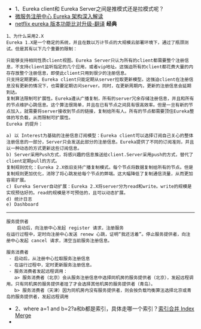 - 1、Eureka client和 Eureka Server之间是推模式还是拉模式呢？
 - [微服务注册中心 Eureka 架构深入解读](https://www.infoq.cn/article/jlDJQ*3wtN2PcqTDyokh)
 - [netflix eureka 版本功能比对升级-翻译](https://my.oschina.net/u/347227/blog/1142887) **经典**
```
1、为什么采用2.X
Eureka 1.X是一个稳定的系统，并且在数以万计节点的大规模云部署环境下，通过了瓶颈测试。但是其有以下几个重要的限制：

只能够支持相同性质client视图。Eureka Server只认为所有的client都需要整个注册信息，不支持client监听指定的几个应用，或者vip地址。这强迫所有的client都花费大量的内存存放整个注册信息，即使此client只用到很少的注册信息。
只支持定期更新。Eureka client只能定期从server拉取更新模型。这强迫client在注册信息没有更新的情况下，也需要定期访问server。同时，在更新周期内，更新的注册信息会延期到达。
复制算法限制可扩展性。Eureka遵从广播复制，所有的server冗余存储注册信息，并且和所有的节点维护心跳信息。这个算法很简单，并且在已有节点之间具有很高效率。但是一旦有新的节点加入，就需要将server接收到节点的链接，复制给所有人。所有的节点都需要顶住Eureka整体的写负载，从而限制可扩展性。
Eureka 的提升：

a) 以 Interest为基础的注册信息订阅模型：Eureka client可以选择订阅自己关心的整体注册信息的一部分，Server只会发送此部分的注册信息。Eureka提供了不同的订阅准则，并且以一种动态的方式更新这些订阅信息。
b) Server采用Push方式，将感兴趣的信息推送给client.Server采用push的方式，替代了client定期pull的方式。
复制规则优化：Eureka 2.X依旧支持广播复制模式。每个节点将数据复制给所有的节点。但是复制规则更加优化，消除了将心跳发给每个节点的弊端。这大幅降低了复制通信流量，从而更加容易扩展。
c) Eureka Server自动扩展：Eureka 2.X将server分为read和write。write的规模是实现预估好的。read的规模是不可预估的，且可以动态扩展。
d) 统计日志
e) Dashboard
```
----
```
服务提供者
    启动后，向注册中心发起 register 请求，注册服务
在运行过程中，定时向注册中心发送 renew 心跳，证明“我还活着”。停止服务提供者，向注册中心发起 cancel 请求，清空当前服务注册信息。

服务消费者
 - 启动后，从注册中心拉取服务注册信息
 - 在运行过程中，定时更新服务注册信息。
 - 服务消费者发起远程调用：
   a> 服务消费者（北京）会从服务注册信息中选择同机房的服务提供者（北京），发起远程调用。只有同机房的服务提供者挂了才会选择其他机房的服务提供者（青岛）。
   b> 服务消费者（天津）因为同机房内没有服务提供者，则会按负载均衡算法选择北京或青岛的服务提供者，发起远程调用
```

- 2、where a=1 and b=2?a和b都是索引，具体走哪一个索引？[索引合并 Index Merge](https://www.cnblogs.com/digdeep/p/4975977.html)
- 